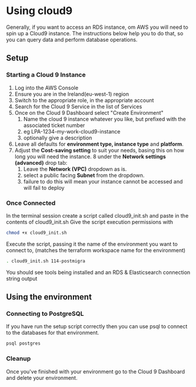 # Using cloud9

Generally, if you want to access an RDS instance, om AWS you will need to spin up a Cloud9 instance.
The instructions below help you to do that, so you can query data and perform database operations.

## Setup

### Starting a Cloud 9 Instance

1. Log into the AWS Console
2. Ensure you are in the Ireland(eu-west-1) region
3. Switch to the appropriate role, in the appropriate account
4. Search for the Cloud 9 Service in the list of Services
5. Once on the Cloud 9 Dashboard select "Create Environment"
    1. Name the cloud 9 instance whatever you like, but prefixed with the associated ticket number
    2. eg LPA-1234-my-work-cloud9-instance
    3. optionally give a description
6. Leave all defaults for **environment type, instance type** and **platform**.
7. Adjust the **Cost-saving setting** to suit your needs, basing this on how long you will need the instance.
8 under the **Network settings (advanced)** drop tab:
    1. Leave the **Network (VPC)** dropdown as is.
    2. select a public facing **Subnet** from the dropdown.
    3. failure to do this will mean your instance cannot be accessed and will fail to deploy


### Once Connected

In the terminal session create a script called cloud9_init.sh and paste in the contents of cloud9_init.sh
Give the script execution permissions with

``` bash
chmod +x cloud9_init.sh
```

Execute the script, passing it the name of the environment you want to connect to, (matches the terraform workspace name for the environment)

``` bash
. cloud9_init.sh 114-postmigra
```

You should see tools being installed and an RDS & Elasticsearch connection string output

## Using the environment

### Connecting to PostgreSQL

If you have run the setup script correctly then you can use psql to connect to the databases for that environment.

``` bash
psql postgres
```

### Cleanup

Once you've finished with your environment go to the Cloud 9 Dashboard and delete your environment.
